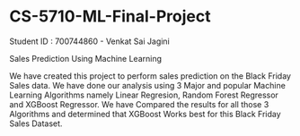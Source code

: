 # CS-5710-ML-Final-Project
Student ID : 700744860 - Venkat Sai Jagini

Sales Prediction Using Machine Learning

We have created this project to perform sales prediction on the Black Friday Sales data. We have done our analysis using 3 Major and popular Machine Learning Algorithms namely Linear Regresion, Random Forest Regressor and XGBoost Regressor. We have Compared the results for all those 3 Algorithms and determined that XGBoost Works best for this Black Friday Sales Dataset.
